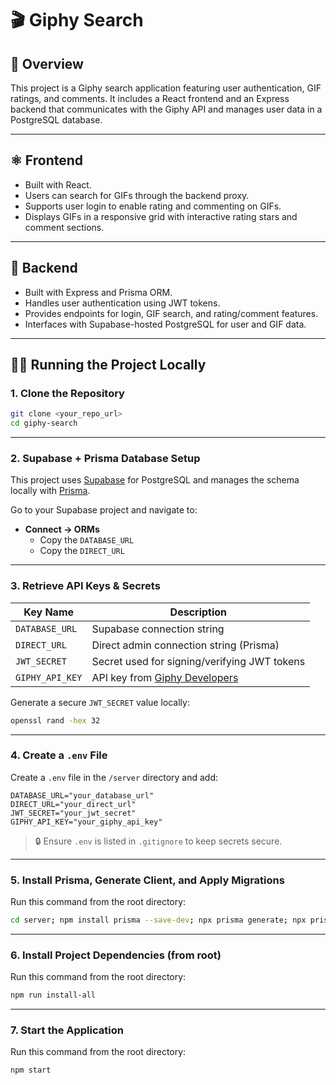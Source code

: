 # 🎬 Giphy Search

## 📝 Overview
This project is a Giphy search application featuring user authentication, GIF ratings, and comments. It includes a React frontend and an Express backend that communicates with the Giphy API and manages user data in a PostgreSQL database.

---

## ⚛️ Frontend

- Built with React.
- Users can search for GIFs through the backend proxy.
- Supports user login to enable rating and commenting on GIFs.
- Displays GIFs in a responsive grid with interactive rating stars and comment sections.

---

## 🚀 Backend

- Built with Express and Prisma ORM.
- Handles user authentication using JWT tokens.
- Provides endpoints for login, GIF search, and rating/comment features.
- Interfaces with Supabase-hosted PostgreSQL for user and GIF data.

---

## 🏃‍♂️ Running the Project Locally

### 1. Clone the Repository

```bash
git clone <your_repo_url>
cd giphy-search
```

---

### 2. Supabase + Prisma Database Setup

This project uses [Supabase](https://supabase.com/) for PostgreSQL and manages the schema locally with [Prisma](https://www.prisma.io/).

Go to your Supabase project and navigate to:

- **Connect → ORMs**
  - Copy the `DATABASE_URL`
  - Copy the `DIRECT_URL`

---

### 3. Retrieve API Keys & Secrets

| Key Name        | Description                                                             |
|-----------------|-------------------------------------------------------------------------|
| `DATABASE_URL`  | Supabase connection string                                              |
| `DIRECT_URL`    | Direct admin connection string (Prisma)                                 |
| `JWT_SECRET`    | Secret used for signing/verifying JWT tokens                            |
| `GIPHY_API_KEY` | API key from [Giphy Developers](https://developers.giphy.com/explorer/) |

Generate a secure `JWT_SECRET` value locally:

```bash
openssl rand -hex 32
```

---

### 4. Create a `.env` File

Create a `.env` file in the `/server` directory and add:

```env
DATABASE_URL="your_database_url"
DIRECT_URL="your_direct_url"
JWT_SECRET="your_jwt_secret"
GIPHY_API_KEY="your_giphy_api_key"
```

> 🔒 Ensure `.env` is listed in `.gitignore` to keep secrets secure.

---

### 5. Install Prisma, Generate Client, and Apply Migrations
Run this command from the root directory:

```bash
cd server; npm install prisma --save-dev; npx prisma generate; npx prisma migrate dev --name init
```

---

### 6. Install Project Dependencies (from root)
Run this command from the root directory:

```bash
npm run install-all
```


---

### 7. Start the Application 
Run this command from the root directory:

```bash
npm start
```

